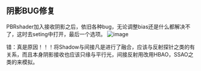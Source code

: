 #


## 阴影BUG修复 
PBRshader加入接收阴影之后，依旧各种bug，无论调整bias还是什么都解决不了，这时去seting中打开，最后一个选项。
![image](https://github.com/ThereAreBearsComing/aBookOFtechArt/assets/74708198/0e1aacfa-b31d-47dc-bd3f-388129f56179)

错：真是原因！！！将Shadow与间接凡是进行了融合，应该与反射探针之类的有关系，而且本身阴影接收也应该只缘与平行光，间接反射用改用HBAO，SSAO之类的来模拟。


